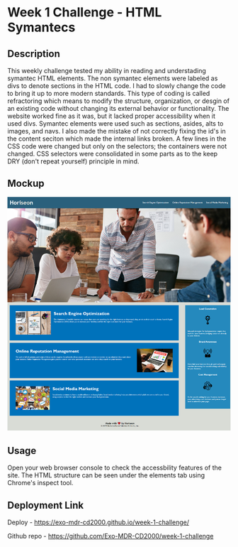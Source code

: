 # Week 1 Challenge - HTML Symantecs

## Description

This weekly challenge tested my ability in reading and understading symantec HTML elements. The non symantec elements were labeled as divs to denote sections in the HTML code. I had to slowly change the code to bring it up to more modern standards. This type of coding is called refractoring which means to modify the structure, organization, or desgin of an existing code without changing its external behavior or functionality. The website worked fine as it was, but it lacked proper accessibility when it used divs. Symantec elements were used such as sections, asides, alts to images, and navs. I also made the mistake of not correctly fixing the id's in the content seciton which made the internal links broken. A few lines in the CSS code were changed but only on the selectors; the containers were not changed. CSS selectors were consolidated in some parts as to the keep DRY (don't repeat yourself) principle in mind.
## Mockup

![alt horiseon website](assets/images/mockup_image.png)


## Usage

Open your web browser console to check the accessbility features of the site. The HTML structure can be seen under the elements tab using Chrome's inspect tool.

## Deployment Link

Deploy - https://exo-mdr-cd2000.github.io/week-1-challenge/

Github repo - https://github.com/Exo-MDR-CD2000/week-1-challenge